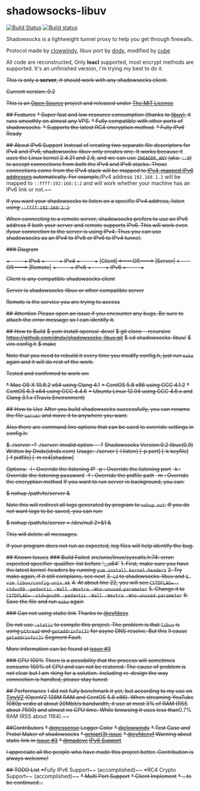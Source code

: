 shadowsocks-libuv
=================
[![Build Status](https://travis-ci.org/zhou0/tinysocks.svg?branch=master)](https://travis-ci.org/zhou0/tinysocks)
[![Build status](https://ci.appveyor.com/api/projects/status/okfccad7f94s0ex7?svg=true)](https://ci.appveyor.com/project/zhou0/tinysocks)

Shadowsocks is a lightweight tunnel proxy to help you get through firewalls. 

Protocol made by [clowwindy](https://raw.github.com/clowwindy/), libuv port by [dndx](https://github.com/dndx), modified by [cube](https://github.com/cuber)

All code are reconstructed, Only **loacl** supported, most encrypt methods are supported.
It's an unfinished version, i'm trying my best to do it.

~~This is only a **server**, it should work with any shadowsocks client.~~

~~Current version: 0.2~~

~~This is an [Open Source](http://opensource.org/licenses/MIT) project and released under [The MIT License](http://opensource.org/licenses/MIT)~~

~~## Features~~
~~* Super fast and low resource consumption (thanks to [libuv](https://github.com/joyent/libuv)), it runs smoothly on almost any VPS.~~
~~* Fully compatible with other ports of shadowsocks.~~
~~* Supports the latest RC4 encryption method.~~
~~* Fully IPv6 Ready~~

~~## About IPv6 Support~~
~~Instead of creating two separate file descriptors for IPv4 and IPv6, shadowsocks-libuv only creates one. It works because it uses the Linux kernel 2.4.21 and 2.6, and we can use `IN6ADDR_ANY` (aka. `::0`) to accept connections from both the IPv4 and IPv6 stacks. Those connections come from the IPv4 stack will be mapped to [IPv4-mapped IPv6 addresses](https://en.wikipedia.org/wiki/IPv6#IPv4-mapped_IPv6_addresses) automatically. For example,~~IPv4 address `192.168.1.2` will be mapped to `::ffff:192:168:1:2` and will work whether your machine has an IPv6 link or not.~~

~~If you want your shadowsocks to listen on a specific IPv4 address, listen using `::ffff:192:168:1:2`.~~

~~When connecting to a remote server, shadowsocks prefers to use an IPv6 address if both your server and remote supports IPv6. This will work even ifyour connection to the server is using IPv4. Thus you can use shadowsocks as an IPv4 to IPv6 or IPv6 to IPv4 tunnel.~~

~~### Diagram~~

~~+------+    IPv4    +------+    IPv4    +------+~~
~~|Client| <---OR---> |Server| <---OR---> |Remote|~~
~~+------+    IPv6    +------+    IPv6    +------+~~

~~Client is any compatible shadowsocks client~~

~~Server is shadowsocks-libuv or other compatible server~~

~~Remote is the service you are trying to access~~

~~## Attention~~
~~Please open an issue if you encounter any bugs. Be sure to attach the error message so I can identify it.~~

~~## How to Build~~
~~$ yum install openssl-devel~~
~~$ git clone --recursive https://github.com/dndx/shadowsocks-libuv.git~~
~~$ cd shadowsocks-libuv/~~
~~$ vim config.h~~
~~$ make~~

~~Note that you need to rebuild it every time you modify config.h, just run `make` again and it will do rest of the work.~~

~~Tested and confirmed to work on:~~

~~* Mac OS X 10.8.2 x64 using Clang 4.1~~
~~* CentOS 5.8 x86 using GCC 4.1.2~~
~~* CentOS 6.3 x64 using GCC 4.4.6~~
~~* Ubuntu Linux 12.04 using GCC 4.6.x and Clang 3.1.x (Travis Environment)~~

~~## How to Use~~
~~After you build shadowsocks successfully, you can rename the file `server` and move it to anywhere you want.~~

~~Also there are command line options that can be used to override settings in config.h:~~

~~$ ./server -?~~
~~./server: invalid option -- ?~~
~~Shadowsocks Version:0.2 libuv(0.9) Written by Dndx(idndx.com)~~
~~Usage: ./server [-l listen] [-p port] [-k keyfile] [-f pidfile] [-m rc4|shadow]~~

~~Options:~~
~~-l : Override the listening IP~~
~~-p : Override the listening port~~
~~-k : Override the listening password~~
~~-f : Override the pidfile path~~
~~-m : Override the encryption method~~
~~If you want to run server in background, you can:~~

~~$ nohup /path/to/server &~~

~~Note this will redirect all logs generated by program to `nohup.out`. If you do not want logs to be saved, you can run:~~

~~$ nohup /path/to/server > /dev/null 2>&1 &~~

~~This will delete all messages.~~

~~If your program does not run as expected, log files will help identify the bug.~~

~~## Known Issues~~
~~### Build Failed~~
~~src/unix/linux/syscalls.h:74: error: expected specifier-qualifier-list before ‘__u64’~~
~~1. First, make sure you have the latest kernel-headers by running `yum install kernel-headers`~~
~~2. Try make again, if it still complains, see next~~
~~3. `cd` to shadowsocks-libuv and `$ vim libuv/config-unix.mk`~~
~~4. At about line 22, you will see `CSTDFLAG=--std=c89 -pedantic -Wall -Wextra -Wno-unused-parameter`~~
~~5. Change it to `CSTDFLAG=--std=gnu99 -pedantic -Wall -Wextra -Wno-unused-parameter`~~
~~6. Save the file and run `make` again~~

~~### Can not using static link~~
~~Thanks to [@cyfdecy](https://github.com/cyfdecyf)~~

~~Do not use `-static` to compile this project. The problem is that `libuv` is using `pthread` and `getaddrinfo(3)` for async DNS resolve. But this~~
~~ll cause `getaddrinfo(3)` Segment Fault.~~

~~More information can be found at [issue #3](https://github.com/dndx/shadowsocks-libuv/issues/3)~~

~~### CPU 100%~~
~~There is a possibility that the process will sometimes consume 100% of CPU and can not be restored. The cause of problem is not clear but I am~~
~~rking for a solution. Including re-design the way connection is handled, please stay tuned.~~


~~## Performance~~
~~I did not fully benchmark it yet, but according to my use on [TinyVZ](http://tinyvz.com/) (OpenVZ 128M RAM and CentOS 5.8 x86). When streaming YouTube 1080p vedio at about 20Mbit/s bandwidth, it use at most 3% of RAM (RSS about 7500) and almost no CPU time. While browsing it uses less than~~0.7% RAM (RSS about 1164).~~

~~##Contributors~~
~~* [@messense](https://github.com/messense) Logger Color~~
~~* [@clowwindy](https://github.com/clowwindy)~~
~~* Test Case and Protol Maker of shadowsocks~~
~~* [getopt(3) issue](https://github.com/dndx/shadowsocks-libuv/pull/4)~~
~~* [@cyfdecyf](https://github.com/cyfdecyf) Warning about static link in [issue #3](https://github.com/dndx/shadowsocks-libuv/issues/3)~~
~~* [@madeye](https://github.com/madeye) [IPv6 Support](https://github.com/dndx/shadowsocks-libuv/pull/8)~~

~~I appreciate all the people who have made this project better. Contribution is always welcome!~~

~~## TODO List~~
~~*~~Fully IPv6 Support~~ (accomplished)~~
~~*~~RC4 Crypto Support~~ (accomplished)~~
~~* Multi Port Support~~
~~* Client Implement~~
~~* …to be continued…~~
